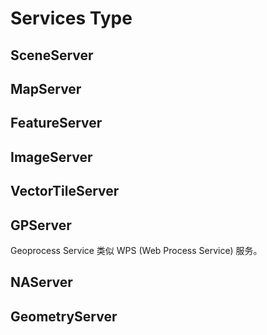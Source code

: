 # Services Type

## SceneServer



## MapServer

## FeatureServer

## ImageServer

## VectorTileServer

## GPServer

Geoprocess Service
类似 WPS (Web Process Service) 服务。



## NAServer

## GeometryServer

